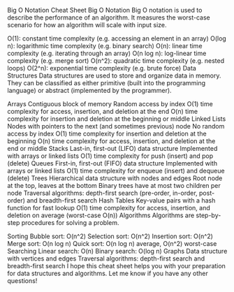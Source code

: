 Big O Notation Cheat Sheet
Big O Notation
Big O notation is used to describe the performance of an algorithm. It measures the worst-case scenario for how an algorithm will scale with input size.

O(1): constant time complexity (e.g. accessing an element in an array)
O(log n): logarithmic time complexity (e.g. binary search)
O(n): linear time complexity (e.g. iterating through an array)
O(n log n): log-linear time complexity (e.g. merge sort)
O(n^2): quadratic time complexity (e.g. nested loops)
O(2^n): exponential time complexity (e.g. brute force)
Data Structures
Data structures are used to store and organize data in memory. They can be classified as either primitive (built into the programming language) or abstract (implemented by the programmer).

Arrays
Contiguous block of memory
Random access by index
O(1) time complexity for access, insertion, and deletion at the end
O(n) time complexity for insertion and deletion at the beginning or middle
Linked Lists
Nodes with pointers to the next (and sometimes previous) node
No random access by index
O(1) time complexity for insertion and deletion at the beginning
O(n) time complexity for access, insertion, and deletion at the end or middle
Stacks
Last-in, first-out (LIFO) data structure
Implemented with arrays or linked lists
O(1) time complexity for push (insert) and pop (delete)
Queues
First-in, first-out (FIFO) data structure
Implemented with arrays or linked lists
O(1) time complexity for enqueue (insert) and dequeue (delete)
Trees
Hierarchical data structure with nodes and edges
Root node at the top, leaves at the bottom
Binary trees have at most two children per node
Traversal algorithms: depth-first search (pre-order, in-order, post-order) and breadth-first search
Hash Tables
Key-value pairs with a hash function for fast lookup
O(1) time complexity for access, insertion, and deletion on average (worst-case O(n))
Algorithms
Algorithms are step-by-step procedures for solving a problem.

Sorting
Bubble sort: O(n^2)
Selection sort: O(n^2)
Insertion sort: O(n^2)
Merge sort: O(n log n)
Quick sort: O(n log n) average, O(n^2) worst-case
Searching
Linear search: O(n)
Binary search: O(log n)
Graphs
Data structure with vertices and edges
Traversal algorithms: depth-first search and breadth-first search
I hope this cheat sheet helps you with your preparation for data structures and algorithms. Let me know if you have any other questions!
